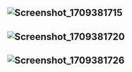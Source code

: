 ![Screenshot_1709381715](https://github.com/aekimena/social-media-app/assets/129546723/ee8d8750-f1a5-4afd-b0b6-97d3325fecd0)
--
![Screenshot_1709381720](https://github.com/aekimena/social-media-app/assets/129546723/aae8be1f-26e2-4cc7-97e2-9fe3bd41d00c)
--
![Screenshot_1709381726](https://github.com/aekimena/social-media-app/assets/129546723/df4bd970-ba99-420b-8ff9-54cf1d80f6ad)
--
